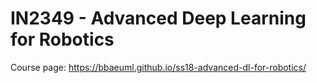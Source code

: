 # IN2349 - Advanced Deep Learning for Robotics

Course page: https://bbaeuml.github.io/ss18-advanced-dl-for-robotics/
